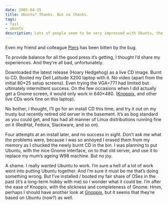 ```yaml
---
date: 2005-04-25
title: Ubuntu? Thanks. But no thanks.
tags:
- fail
- ubuntu
description: Lots of people seem to be very impressed with Ubuntu, the slick new Linux distro based on Debian, running Gnome.
---
```



Even my friend and colleague [Piers](http://www.piersharding.com) has been bitten by the bug.

To provide balance for all the good press it’s getting, I thought I’d share my experiences. And they’re all bad, unfortunately.

Downloaded the latest release (Hoary Hedgehog) as a live CD image. Burnt to CD. Booted my Dell Latitude X200 laptop with it. No video (apart from the initial 80×25 setup screens). Even trying the VGA=771 had limited but ultimately intermittent success. On the few occasions when I did actually get a Gnome screen, it would only work in 640×480. ([Knoppix](http://www.knoppix.org), and other live CDs work fine on this laptop).

No bother, I thought, I’ll go for an install CD this time, and try it out on my trusty but recently retired old server in the basement. It’s as bog standard as you could get, and has had all manner of Linux distributions running fine on it (RedHat, Fedora, Slackware, and so on).

Four attempts at an install later, and no success in sight. Don’t ask me what the problems were, because I was so annoyed I erased them from my memory as I chucked the newly burnt CD in the bin. I was planning to put Ubuntu, with the nice Gnome interface, on to that old server, and use it to replace my mum’s ageing W98 machine. But no joy.

A shame. I really wanted Ubuntu to work. I’m sure a hell of a lot of work went into putting Ubuntu together. And I’m sure it must be me that’s doing something wrong. But I’ve installed / booted my fair share of OSes in the past (it’s a long-term hobby with me) so I wonder what it could be. I’m after the ease of Knoppix, with the slickness and completeness of Gnome. Hmm, perhaps I should have another look at [Gnoppix](http://www.gnoppix.org), but it seems that they’re based on Ubuntu (now?) as well.

